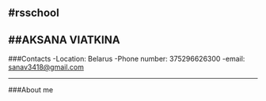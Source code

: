 
#rsschool
--------------------------------------------------
##AKSANA VIATKINA
--------------------------------------------------
###Contacts
-Location: Belarus
-Phone number: 375296626300
-email: sanav3418@gmail.com

--------------------------------------------------
###About me



